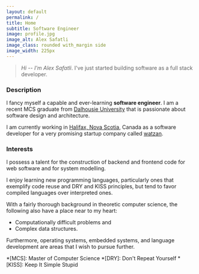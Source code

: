 ```yaml
---
layout: default
permalink: /
title: Home
subtitle: Software Engineer
image: profile.jpg
image_alt: Alex Safatli
image_class: rounded with_margin side
image_width: 225px
---
```


> *Hi -- I'm Alex Safatli*. I've just started building software as a full stack developer.

### Description

I fancy myself a capable and ever-learning **software engineer**. I am a recent MCS graduate from [Dalhousie University](http://dal.ca) that is passionate about software design and architecture.

I am currently working in [Halifax, Nova Scotia](https://www.google.ca/maps/place/Halifax,+NS/), Canada as a software developer for a very promising startup company called [watzan](http://watzan.com/).

### Interests

I possess a talent for the construction of backend and frontend code for web software and for system modelling.

I enjoy learning new programming languages, particularly ones that exemplify code reuse and DRY and KISS principles, but tend to favor compiled languages over interpreted ones.

With a fairly thorough background in theoretic computer science, the following also have a place near to my heart:

  - Computationally difficult problems and
  - Complex data structures.

Furthermore, operating systems, embedded systems, and language development are areas that I wish to pursue further.

*[MCS]: Master of Computer Science
*[DRY]: Don't Repeat Yourself
*[KISS]: Keep It Simple Stupid